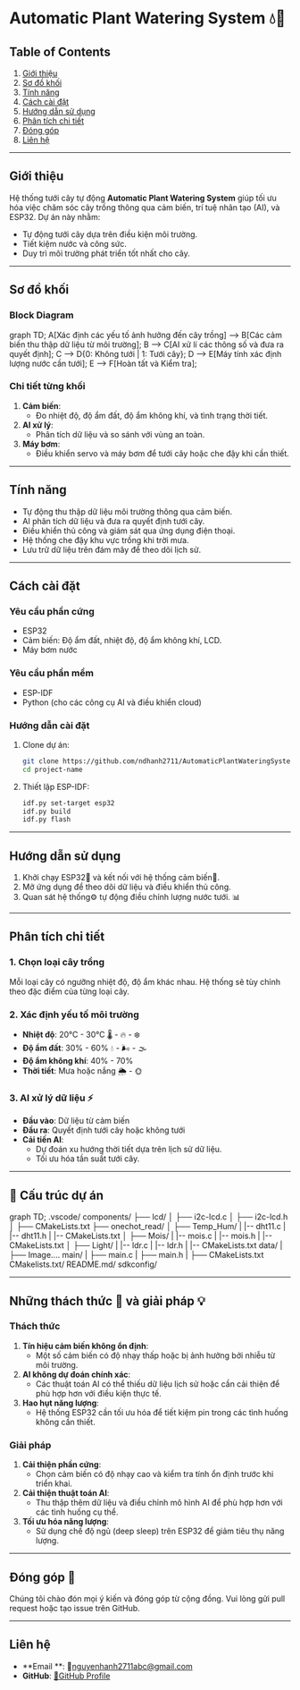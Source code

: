 # **Automatic Plant Watering System 💧🌱**

## **Table of Contents**
1. [Giới thiệu](#giới-thiệu)
2. [Sơ đồ khối](#sơ-đồ-khối)
3. [Tính năng](#tính-năng)
4. [Cách cài đặt](#cách-cài-đặt)
5. [Hướng dẫn sử dụng](#hướng-dẫn-sử-dụng)
6. [Phân tích chi tiết](#phân-tích-chi-tiết)
7. [Đóng góp](#đóng-góp)
8. [Liên hệ](#liên-hệ)

---

## **Giới thiệu**
Hệ thống tưới cây tự động **Automatic Plant Watering System** giúp tối ưu hóa việc chăm sóc cây trồng thông qua cảm biến, trí tuệ nhân tạo (AI), và ESP32. Dự án này nhằm:

- Tự động tưới cây dựa trên điều kiện môi trường.
- Tiết kiệm nước và công sức.
- Duy trì môi trường phát triển tốt nhất cho cây.

---

## **Sơ đồ khối**
### **Block Diagram**

graph TD;
  A[Xác định các yếu tố ảnh hưởng đến cây trồng] --> B[Các cảm biến thu thập dữ liệu từ môi trường];
  B --> C[AI xử lí các thông số và đưa ra quyết định];
  C --> D{0: Không tưới | 1: Tưới cây};
  D --> E[Máy tính xác định lượng nước cần tưới];
  E --> F[Hoàn tất và Kiểm tra];

### **Chi tiết từng khối**
1. **Cảm biến**: 
   - Đo nhiệt độ, độ ẩm đất, độ ẩm không khí, và tình trạng thời tiết.
2. **AI xử lý**:
   - Phân tích dữ liệu và so sánh với vùng an toàn.
3. **Máy bơm**: 
   - Điều khiển servo và máy bơm để tưới cây hoặc che đậy khi cần thiết.

---

## **Tính năng**
- Tự động thu thập dữ liệu môi trường thông qua cảm biến.
- AI phân tích dữ liệu và đưa ra quyết định tưới cây.
- Điều khiển thủ công và giám sát qua ứng dụng điện thoại.
- Hệ thống che đậy khu vực trồng khi trời mưa.
- Lưu trữ dữ liệu trên đám mây để theo dõi lịch sử.

---

## **Cách cài đặt**
### **Yêu cầu phần cứng**
- ESP32
- Cảm biến: Độ ẩm đất, nhiệt độ, độ ẩm không khí, LCD.
- Máy bơm nước

### **Yêu cầu phần mềm**
- ESP-IDF
- Python (cho các công cụ AI và điều khiển cloud)

### **Hướng dẫn cài đặt**
1. Clone dự án:
   ```bash
   git clone https://github.com/ndhanh2711/AutomaticPlantWateringSystem.git
   cd project-name
   ```
2. Thiết lập ESP-IDF:
   ```bash
   idf.py set-target esp32
   idf.py build
   idf.py flash
   ```

---

## **Hướng dẫn sử dụng**
1. Khởi chạy ESP32🚀 và kết nối với hệ thống cảm biến🔄.
2. Mở ứng dụng để theo dõi dữ liệu và điều khiển thủ công.
3. Quan sát hệ thống⚙️ tự động điều chỉnh lượng nước tưới.
📊
---

## **Phân tích chi tiết**
### **1. Chọn loại cây trồng**
Mỗi loại cây có ngưỡng nhiệt độ, độ ẩm khác nhau. Hệ thống sẽ tùy chỉnh theo đặc điểm của từng loại cây.

### **2. Xác định yếu tố môi trường**
- **Nhiệt độ**: 20°C - 30°C 🌡️ - 🔥 - ❄️
- **Độ ẩm đất**: 30% - 60% 💧 - 🌬️ - 🌫️
- **Độ ẩm không khí**: 40% - 70%
- **Thời tiết**: Mưa hoặc nắng 🌦️ - 🌞

### **3. AI xử lý dữ liệu ⚡**
- **Đầu vào**: Dữ liệu từ cảm biến
- **Đầu ra**: Quyết định tưới cây hoặc không tưới
- **Cải tiến AI**:
  - Dự đoán xu hướng thời tiết dựa trên lịch sử dữ liệu.
  - Tối ưu hóa tần suất tưới cây.

---


## 📁 Cấu trúc dự án


graph TD;
.vscode/
components/
├── lcd/
│   ├── i2c-lcd.c
│   ├── i2c-lcd.h
│   ├── CMakeLists.txt
├── onechot_read/
│   ├── Temp_Hum/
|       |-- dht11.c
|       |-- dht11.h
|       |-- CMakeLists.txt
│   ├── Mois/
|       |-- mois.c
|       |-- mois.h
|       |-- CMakeLists.txt
│   ├── Light/
|       |-- ldr.c
|       |-- ldr.h
|       |-- CMakeLists.txt
data/
|   ├── Image....
main/
|   ├── main.c
|   ├── main.h
|   ├── CMakeLists.txt
CMakelists.txt/
README.md/
sdkconfig/


---

## **Những thách thức 💪 và giải pháp 💡**
### **Thách thức**
1. **Tín hiệu cảm biến không ổn định**:
   - Một số cảm biến có độ nhạy thấp hoặc bị ảnh hưởng bởi nhiễu từ môi trường.
2. **AI không dự đoán chính xác**:
   - Các thuật toán AI có thể thiếu dữ liệu lịch sử hoặc cần cải thiện để phù hợp hơn với điều kiện thực tế.
3. **Hao hụt năng lượng**:
   - Hệ thống ESP32 cần tối ưu hóa để tiết kiệm pin trong các tình huống không cần thiết.

### **Giải pháp**
1. **Cải thiện phần cứng**:
   - Chọn cảm biến có độ nhạy cao và kiểm tra tính ổn định trước khi triển khai.
2. **Cải thiện thuật toán AI**:
   - Thu thập thêm dữ liệu và điều chỉnh mô hình AI để phù hợp hơn với các tình huống cụ thể.
3. **Tối ưu hóa năng lượng**:
   - Sử dụng chế độ ngủ (deep sleep) trên ESP32 để giảm tiêu thụ năng lượng.

---

## **Đóng góp 🤝**
Chúng tôi chào đón mọi ý kiến và đóng góp từ cộng đồng. Vui lòng gửi pull request hoặc tạo issue trên GitHub.

---

## **Liên hệ**
- **Email **: 📧nguyenhanh2711abc@gmail.com
- **GitHub**: [🐙GitHub Profile](https://github.com/ndhanh2711)
